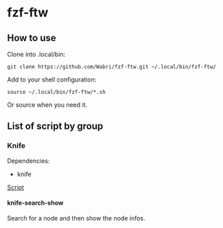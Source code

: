 # fzf-ftw

## How to use

Clone into .local/bin:

```
git clone https://github.com/Wabri/fzf-ftw.git ~/.local/bin/fzf-ftw/
```

Add to your shell configuration:

```
source ~/.local/bin/fzf-ftw/*.sh
```

Or source when you need it.

## List of script by group

### Knife

Dependencies:

- knife

[Script](knife.sh)

#### knife-search-show

Search for a node and then show the node infos.

